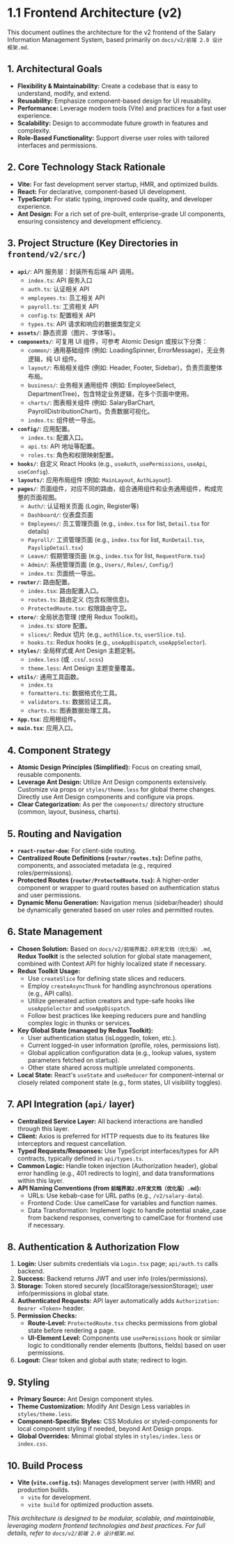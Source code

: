 # 1.1 Frontend Architecture (v2)

This document outlines the architecture for the v2 frontend of the Salary Information Management System, based primarily on `docs/v2/前端 2.0 设计框架.md`.

## 1. Architectural Goals

*   **Flexibility & Maintainability:** Create a codebase that is easy to understand, modify, and extend.
*   **Reusability:** Emphasize component-based design for UI reusability.
*   **Performance:** Leverage modern tools (Vite) and practices for a fast user experience.
*   **Scalability:** Design to accommodate future growth in features and complexity.
*   **Role-Based Functionality:** Support diverse user roles with tailored interfaces and permissions.

## 2. Core Technology Stack Rationale

*   **Vite:** For fast development server startup, HMR, and optimized builds.
*   **React:** For declarative, component-based UI development.
*   **TypeScript:** For static typing, improved code quality, and developer experience.
*   **Ant Design:** For a rich set of pre-built, enterprise-grade UI components, ensuring consistency and development efficiency.

## 3. Project Structure (Key Directories in `frontend/v2/src/`)

*   **`api/`**: API 服务层：封装所有后端 API 调用。
    *   `index.ts`: API 服务入口
    *   `auth.ts`: 认证相关 API
    *   `employees.ts`: 员工相关 API
    *   `payroll.ts`: 工资相关 API
    *   `config.ts`: 配置相关 API
    *   `types.ts`: API 请求和响应的数据类型定义
*   **`assets/`**: 静态资源（图片、字体等）。
*   **`components/`**: 可复用 UI 组件，可参考 Atomic Design 或按以下分类：
    *   `common/`: 通用基础组件 (例如: LoadingSpinner, ErrorMessage)，无业务逻辑，纯 UI 组件。
    *   `layout/`: 布局相关组件 (例如: Header, Footer, Sidebar)，负责页面整体布局。
    *   `business/`: 业务相关通用组件 (例如: EmployeeSelect, DepartmentTree)，包含特定业务逻辑，在多个页面中使用。
    *   `charts/`: 图表相关组件 (例如: SalaryBarChart, PayrollDistributionChart)，负责数据可视化。
    *   `index.ts`: 组件统一导出。
*   **`config/`**: 应用配置。
    *   `index.ts`: 配置入口。
    *   `api.ts`: API 地址等配置。
    *   `roles.ts`: 角色和权限映射配置。
*   **`hooks/`**: 自定义 React Hooks (e.g., `useAuth`, `usePermissions`, `useApi`, `useConfig`).
*   **`layouts/`**: 应用布局组件 (例如: `MainLayout`, `AuthLayout`).
*   **`pages/`**: 页面组件，对应不同的路由，组合通用组件和业务通用组件，构成完整的页面视图。
    *   `Auth/`: 认证相关页面 (Login, Register等)
    *   `Dashboard/`: 仪表盘页面
    *   `Employees/`: 员工管理页面 (e.g., `index.tsx` for list, `Detail.tsx` for details)
    *   `Payroll/`: 工资管理页面 (e.g., `index.tsx` for list, `RunDetail.tsx`, `PayslipDetail.tsx`)
    *   `Leave/`: 假期管理页面 (e.g., `index.tsx` for list, `RequestForm.tsx`)
    *   `Admin/`: 系统管理页面 (e.g., `Users/`, `Roles/`, `Config/`)
    *   `index.ts`: 页面统一导出。
*   **`router/`**: 路由配置。
    *   `index.tsx`: 路由配置入口。
    *   `routes.ts`: 路由定义 (包含权限信息)。
    *   `ProtectedRoute.tsx`: 权限路由守卫。
*   **`store/`**: 全局状态管理 (使用 Redux Toolkit)。
    *   `index.ts`: store 配置。
    *   `slices/`: Redux 切片 (e.g., `authSlice.ts`, `userSlice.ts`).
    *   `hooks.ts`: Redux hooks (e.g., `useAppDispatch`, `useAppSelector`).
*   **`styles/`**: 全局样式或 Ant Design 主题定制。
    *   `index.less` (或 `.css`/`.scss`)
    *   `theme.less`: Ant Design 主题变量覆盖。
*   **`utils/`**: 通用工具函数。
    *   `index.ts`
    *   `formatters.ts`: 数据格式化工具。
    *   `validators.ts`: 数据验证工具。
    *   `charts.ts`: 图表数据处理工具。
*   **`App.tsx`**: 应用根组件。
*   **`main.tsx`**: 应用入口。

## 4. Component Strategy

*   **Atomic Design Principles (Simplified):** Focus on creating small, reusable components.
*   **Leverage Ant Design:** Utilize Ant Design components extensively. Customize via props or `styles/theme.less` for global theme changes. Directly use Ant Design components and configure via props.
*   **Clear Categorization:** As per the `components/` directory structure (common, layout, business, charts).

## 5. Routing and Navigation

*   **`react-router-dom`:** For client-side routing.
*   **Centralized Route Definitions (`router/routes.ts`):** Define paths, components, and associated metadata (e.g., required roles/permissions).
*   **Protected Routes (`router/ProtectedRoute.tsx`):** A higher-order component or wrapper to guard routes based on authentication status and user permissions.
*   **Dynamic Menu Generation:** Navigation menus (sidebar/header) should be dynamically generated based on user roles and permitted routes.

## 6. State Management

*   **Chosen Solution:** Based on `docs/v2/前端界面2.0开发文档（优化版）.md`, **Redux Toolkit** is the selected solution for global state management, combined with Context API for highly localized state if necessary.
*   **Redux Toolkit Usage:**
    *   Use `createSlice` for defining state slices and reducers.
    *   Employ `createAsyncThunk` for handling asynchronous operations (e.g., API calls).
    *   Utilize generated action creators and type-safe hooks like `useAppSelector` and `useAppDispatch`.
    *   Follow best practices like keeping reducers pure and handling complex logic in thunks or services.
*   **Key Global State (managed by Redux Toolkit):**
    *   User authentication status (isLoggedIn, token, etc.).
    *   Current logged-in user information (profile, roles, permissions list).
    *   Global application configuration data (e.g., lookup values, system parameters fetched on startup).
    *   Other state shared across multiple unrelated components.
*   **Local State:** React's `useState` and `useReducer` for component-internal or closely related component state (e.g., form states, UI visibility toggles).

## 7. API Integration (`api/` layer)

*   **Centralized Service Layer:** All backend interactions are handled through this layer.
*   **Client:** Axios is preferred for HTTP requests due to its features like interceptors and request cancellation.
*   **Typed Requests/Responses:** Use TypeScript interfaces/types for API contracts, typically defined in `api/types.ts`.
*   **Common Logic:** Handle token injection (Authorization header), global error handling (e.g., 401 redirects to login), and data transformations within this layer.
*   **API Naming Conventions (from `前端界面2.0开发文档（优化版）.md`):**
    *   URLs: Use kebab-case for URL paths (e.g., `/v2/salary-data`).
    *   Frontend Code: Use camelCase for variables and function names.
    *   Data Transformation: Implement logic to handle potential snake_case from backend responses, converting to camelCase for frontend use if necessary.

## 8. Authentication & Authorization Flow

1.  **Login:** User submits credentials via `Login.tsx` page; `api/auth.ts` calls backend.
2.  **Success:** Backend returns JWT and user info (roles/permissions).
3.  **Storage:** Token stored securely (localStorage/sessionStorage); user info/permissions in global state.
4.  **Authenticated Requests:** API layer automatically adds `Authorization: Bearer <Token>` header.
5.  **Permission Checks:**
    *   **Route-Level:** `ProtectedRoute.tsx` checks permissions from global state before rendering a page.
    *   **UI-Element Level:** Components use `usePermissions` hook or similar logic to conditionally render elements (buttons, fields) based on user permissions.
6.  **Logout:** Clear token and global auth state; redirect to login.

## 9. Styling

*   **Primary Source:** Ant Design component styles.
*   **Theme Customization:** Modify Ant Design Less variables in `styles/theme.less`.
*   **Component-Specific Styles:** CSS Modules or styled-components for local component styling if needed, beyond Ant Design props.
*   **Global Overrides:** Minimal global styles in `styles/index.less` or `index.css`.

## 10. Build Process

*   **Vite (`vite.config.ts`):** Manages development server (with HMR) and production builds.
    *   `vite` for development.
    *   `vite build` for optimized production assets.

*This architecture is designed to be modular, scalable, and maintainable, leveraging modern frontend technologies and best practices. For full details, refer to `docs/v2/前端 2.0 设计框架.md`.* 